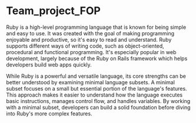 # Team_project_FOP

   Ruby is a high-level programming language that is known for being simple and easy to use. It was created with the goal of making programming enjoyable and productive,
   so it's easy to read and understand. Ruby supports different ways of writing code, such as object-oriented, procedural and functional programming. It's especially popular in web
   development, largely because of the Ruby on Rails framework which helps developers build web apps quickly. 
   
   
   While Ruby is a powerful and versatile language, its core strengths can be better understood by examining minimal language subsets. A minimal subset focuses on a small but 
   essential portion of the language's features. This approach makes it easier to understand how the language executes basic instructions, manages control flow, and handles 
   variables. By working with a minimal subset, developers can build a solid foundation before diving into Ruby's more complex features.

